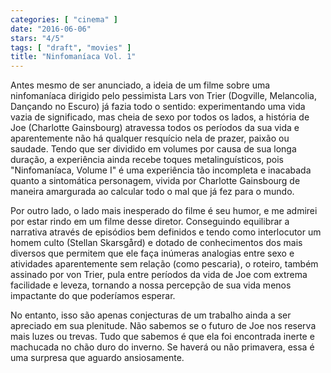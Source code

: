 ```yaml
---
categories: [ "cinema" ]
date: "2016-06-06"
stars: "4/5"
tags: [ "draft", "movies" ]
title: "Ninfomaníaca Vol. 1"
---
```

Antes mesmo de ser anunciado, a ideia de um filme sobre uma ninfomaníaca
dirigido pelo pessimista Lars von Trier (Dogville, Melancolia, Dançando
no Escuro) já fazia todo o sentido: experimentando uma vida vazia
de significado, mas cheia de sexo por todos os lados, a história de
Joe (Charlotte Gainsbourg) atravessa todos os períodos da sua vida
e aparentemente não há qualquer resquício nela de prazer, paixão
ou saudade. Tendo que ser dividido em volumes por causa de sua longa
duração, a experiência ainda recebe toques metalinguísticos, pois
"Ninfomaníaca, Volume I" é uma experiência tão incompleta e inacabada
quanto a sintomática personagem, vivida por Charlotte Gainsbourg de
maneira amargurada ao calcular todo o mal que já fez para o mundo.

Por outro lado, o lado mais inesperado do filme é seu humor, e me admirei
por estar rindo em um filme desse diretor. Conseguindo equilibrar a
narrativa através de episódios bem definidos e tendo como interlocutor
um homem culto (Stellan Skarsgård) e dotado de conhecimentos dos mais
diversos que permitem que ele faça inúmeras analogias entre sexo
e atividades aparentemente sem relação (como pescaria), o roteiro,
também assinado por von Trier, pula entre períodos da vida de Joe com
extrema facilidade e leveza, tornando a nossa percepção de sua vida
menos impactante do que poderíamos esperar.

No entanto, isso são apenas conjecturas de um trabalho ainda a ser
apreciado em sua plenitude. Não sabemos se o futuro de Joe nos reserva
mais luzes ou trevas. Tudo que sabemos é que ela foi encontrada inerte
e machucada no chão duro do inverno. Se haverá ou não primavera,
essa é uma surpresa que aguardo ansiosamente.
